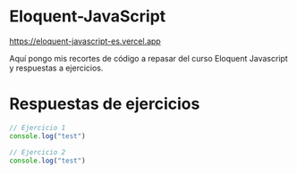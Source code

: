# Eloquent-JavaScript

https://eloquent-javascript-es.vercel.app

Aquí pongo mis recortes de código a repasar del curso Eloquent Javascript y respuestas a ejercicios.

# Respuestas de ejercicios

```js
// Ejercicio 1
console.log("test")
```

```js
// Ejercicio 2
console.log("test")
```
